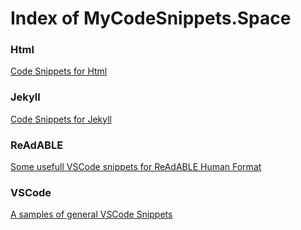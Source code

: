 
# Index of MyCodeSnippets.Space


### Html

[Code Snippets for Html](./html/)


### Jekyll

[Code Snippets for Jekyll](./jekyll/)


### ReAdABLE

[Some usefull VSCode snippets for ReAdABLE Human Format ](./readable/)


### VSCode

[A samples of general VSCode Snippets](./vscode/)

